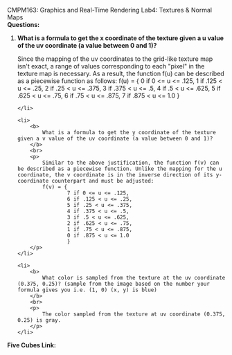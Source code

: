 CMPM163: Graphics and Real-Time Rendering
Lab4: Textures & Normal Maps
<br>
<b>Questions:</b>
<ol>
    <li>
        <b>
            What is a formula to get the x coordinate of the texture given a u value of the uv coordinate (a value between 0 and 1)?
        </b>
        <br>
        <p>
            Since the mapping of the uv coordinates to the grid-like texture map isn't exact, a range of values corresponding to each "pixel" in the texture map is necessary. As a result, the function f(u) can be described as a piecewise function as follows:
            f(u) = {
                    0 if 0 <= u <= .125,
                    1 if .125 < u <= .25,
                    2 if .25 < u <= .375,
                    3 if .375 < u <= .5,
                    4 if .5 < u <= .625,
                    5 if .625 < u <= .75,
                    6 if .75 < u <= .875,
                    7 if .875 < u <= 1.0
                    }
        </p>
        
    </li>

    <li>
        <b>
            What is a formula to get the y coordinate of the texture given a v value of the uv coordinate (a value between 0 and 1)?
        </b>
        <br>
        <p>
            Similar to the above justification, the function f(v) can be described as a piecewise function. Unlike the mapping for the u coordinate, the v coordinate is in the inverse direction of its y-coordinate counterpart and must be adjusted:
            f(v) = {
                    7 if 0 <= u <= .125,
                    6 if .125 < u <= .25,
                    5 if .25 < u <= .375,
                    4 if .375 < u <= .5,
                    3 if .5 < u <= .625,
                    2 if .625 < u <= .75,
                    1 if .75 < u <= .875,
                    0 if .875 < u <= 1.0
                    }
        </p>
    </li>
    
    <li>
        <b>
            What color is sampled from the texture at the uv coordinate (0.375, 0.25)? (sample from the image based on the number your formula gives you i.e. (1, 0) (x, y) is blue)
        </b>
        <br>
        <p>
            The color sampled from the texture at uv coordinate (0.375, 0.25) is gray.
        </p>
    </li>
</ol>


<b>Five Cubes Link:</b>
